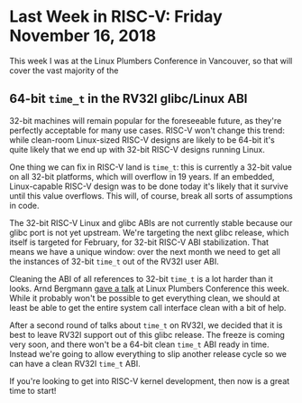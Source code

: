 # Last Week in RISC-V: Friday November 16, 2018

This week I was at the Linux Plumbers Conference in Vancouver, so that
will cover the vast majority of the 

## 64-bit `time_t` in the RV32I glibc/Linux ABI

32-bit machines will remain popular for the foreseeable future, as
they're perfectly acceptable for many use cases.  RISC-V won't change
this trend: while clean-room Linux-sized RISC-V designs are likely to be
64-bit it's quite likely that we end up with 32-bit RISC-V designs
running Linux.

One thing we can fix in RISC-V land is `time_t`: this is currently a
32-bit value on all 32-bit platforms, which will overflow in 19 years.
If an embedded, Linux-capable RISC-V design was to be done today it's
likely that it survive until this value overflows.  This will, of
course, break all sorts of assumptions in code.

The 32-bit RISC-V Linux and glibc ABIs are not currently stable because
our glibc port is not yet upstream.  We're targeting the next glibc
release, which itself is targeted for February, for 32-bit RISC-V ABI
stabilization.  That means we have a unique window: over the next month
we need to get all the instances of 32-bit `time_t` out of the RV32I
user ABI.

Cleaning the ABI of all references to 32-bit `time_t` is a lot harder
than it looks.  Arnd Bergmann [gave a
talk](https://linuxplumbersconf.org/event/2/contributions/57/) at Linux
Plumbers Conference this week.  While it probably won't be possible to
get everything clean, we should at least be able to get the entire
system call interface clean with a bit of help.

After a second round of talks about `time_t` on RV32I, we decided that
it is best to leave RV32I support out of this glibc release.  The freeze
is coming very soon, and there won't be a 64-bit clean `time_t` ABI
ready in time.  Instead we're going to allow everything to slip another
release cycle so we can have a clean RV32I `time_t` ABI.

If you're looking to get into RISC-V kernel development, then now is a
great time to start!
